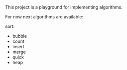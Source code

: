 This project is a playground for implementing algorithms.

For now next algorithms are available:

sort:
- bubble
- count
- insert
- merge
- quick
- heap

